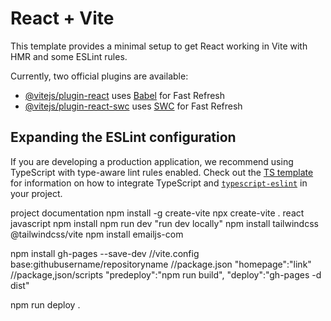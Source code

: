 # React + Vite

This template provides a minimal setup to get React working in Vite with HMR and some ESLint rules.

Currently, two official plugins are available:

- [@vitejs/plugin-react](https://github.com/vitejs/vite-plugin-react/blob/main/packages/plugin-react) uses [Babel](https://babeljs.io/) for Fast Refresh
- [@vitejs/plugin-react-swc](https://github.com/vitejs/vite-plugin-react/blob/main/packages/plugin-react-swc) uses [SWC](https://swc.rs/) for Fast Refresh

## Expanding the ESLint configuration

If you are developing a production application, we recommend using TypeScript with type-aware lint rules enabled. Check out the [TS template](https://github.com/vitejs/vite/tree/main/packages/create-vite/template-react-ts) for information on how to integrate TypeScript and [`typescript-eslint`](https://typescript-eslint.io) in your project.

project documentation
npm install -g create-vite
npx create-vite
.
react
javascript
npm install
npm run dev "run dev locally"
npm install tailwindcss @tailwindcss/vite
npm install emailjs-com

npm install gh-pages --save-dev
//vite.config
base:githubusername/repositoryname
//package.json
"homepage":"link"
//package,json/scripts
"predeploy":"npm run build",
"deploy":"gh-pages -d dist"

npm run deploy
.

